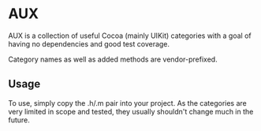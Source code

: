 # AUX

AUX is a collection of useful Cocoa (mainly UIKit) categories with a goal of having no dependencies and good test coverage.

Category names as well as added methods are vendor-prefixed.

## Usage

To use, simply copy the .h/.m pair into your project. As the categories are very limited in scope and tested, they usually shouldn't change much in the future.


